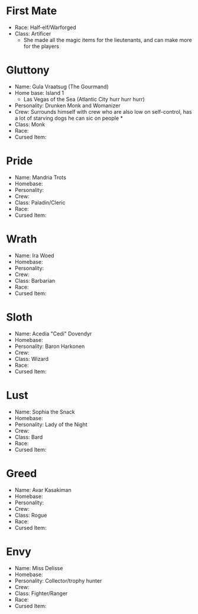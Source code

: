 <script type="module">
    import {init_links} from "/js/common/visual_aid_backend.js";
    init_links();
</script>

# First Mate

* Race: Half-elf/Warforged
* Class: Artificer
  * She made all the magic items for the lieutenants, and can make more for the players

# Gluttony

* Name: Gula Vraatsug (The Gourmand)
* Home base: Island 1
  * Las Vegas of the Sea (Atlantic City hurr hurr hurr)
* Personality: Drunken Monk and Womanizer
* Crew: Surrounds himself with crew who are also low on self-control, has a lot of starving dogs he can sic on people
  * 
* Class: Monk
* Race: 
* Cursed Item: 

# Pride

* Name: Mandria Trots
* Homebase: 
* Personality: 
* Crew: 
* Class: Paladin/Cleric
* Race: 
* Cursed Item: 

# Wrath

* Name: Ira Woed
* Homebase: 
* Personality: 
* Crew: 
* Class: Barbarian
* Race: 
* Cursed Item: 

# Sloth

* Name: Acedia "Cedi" Dovendyr
* Homebase: 
* Personality: Baron Harkonen
* Crew: 
* Class: Wizard
* Race:
* Cursed Item: 

# Lust

* Name: Sophia the Snack
* Homebase: 
* Personality: Lady of the Night
* Crew: 
* Class: Bard
* Race:
* Cursed Item: 

# Greed

* Name: Avar Kasakiman
* Homebase: 
* Personality: 
* Crew: 
* Class: Rogue
* Race:
* Cursed Item: 

# Envy

* Name: Miss Delisse
* Homebase: 
* Personality: Collector/trophy hunter 
* Crew: 
* Class: Fighter/Ranger
* Race:
* Cursed Item: 

